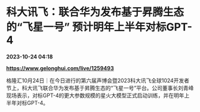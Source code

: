# 科大讯飞：联合华为发布基于昇腾生态的“飞星一号” 预计明年上半年对标GPT-4

**2023-10-24 04:18**

**https://www.gelonghui.com/live/1259493**

格隆汇10月24日｜在今日进行的第六届声博会暨2023科大讯飞全球1024开发者节上，科大讯飞联合华为发布基于昇腾生态的“飞星一号”平台。公司董事长刘青峰现场表示，对标GPT-4的更大参数规模的星火大模型正式启动训练，并在明年上半年对标GPT-4。